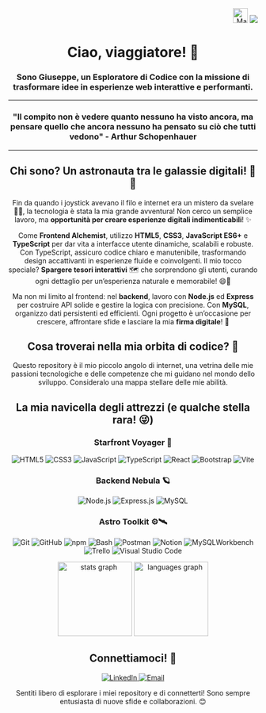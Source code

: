 <div align="right">
  <img src="https://raw.githubusercontent.com/MartinHeinz/MartinHeinz/master/wave.gif" width="30px" alt="Mano che saluta">
  <img src="https://profile-counter.glitch.me/giuseppezaccato/count.svg?" />
</div>

<h1 align="center">Ciao, viaggiatore! 🚀</h1>
<h3 align="center">Sono Giuseppe, un Esploratore di Codice con la missione di trasformare idee in esperienze web interattive e performanti.</h3>

<hr>
<h3 align="center">"Il compito non è vedere quanto nessuno ha visto ancora, ma pensare quello che ancora nessuno ha pensato su ciò che tutti vedono" - <strong>Arthur Schopenhauer</strong></h3>
<hr clear="right">

  <h2 align="center">Chi sono? Un astronauta tra le galassie digitali! 🚀🌌</h2>
<p align="center">
  Fin da quando i joystick avevano il filo e internet era un mistero da svelare 🧙‍♂️, la tecnologia è stata la mia grande avventura! Non cerco un semplice lavoro, ma <strong>opportunità per creare esperienze digitali indimenticabili</strong>! ✨
</p>
<p align="center">
  Come <strong>Frontend Alchemist</strong>, utilizzo <strong>HTML5</strong>, <strong>CSS3</strong>, <strong>JavaScript ES6+</strong> e <strong>TypeScript</strong> per dar vita a interfacce utente dinamiche, scalabili e robuste. Con TypeScript, assicuro codice chiaro e manutenibile, trasformando design accattivanti in esperienze fluide e coinvolgenti. 
  Il mio tocco speciale? <strong>Spargere tesori interattivi</strong> 🗺️ che sorprendono gli utenti, curando ogni dettaglio per un’esperienza naturale e memorabile! 😄🎉
</p>
<p align="center">
  Ma non mi limito al frontend: nel <strong>backend</strong>, lavoro con <strong>Node.js</strong> ed <strong>Express</strong> per costruire API solide e gestire la logica con precisione. Con <strong>MySQL</strong>, organizzo dati persistenti ed efficienti. Ogni progetto è un’occasione per crescere, affrontare sfide e lasciare la mia <strong>firma digitale</strong>! 🚀
</p>

  <h2 align="center">Cosa troverai nella mia orbita di codice? 🌠</h2>
<p align="center">Questo repository è il mio piccolo angolo di internet, una vetrina delle mie passioni tecnologiche e delle competenze che mi guidano nel mondo dello sviluppo. Consideralo una mappa stellare delle mie abilità.</p>

  
  <h2 align="center">La mia navicella degli attrezzi (e qualche stella rara! 😜)</h2>
 <h3 align="center">Starfront Voyager 🌟</h3>
<p align="center">
  <img src="https://img.shields.io/badge/HTML5-E34F26?style=for-the-badge&logo=html5&logoColor=white" alt="HTML5" />
  <img src="https://img.shields.io/badge/CSS3-1572B6?style=for-the-badge&logo=css3&logoColor=white" alt="CSS3" />
  <img src="https://img.shields.io/badge/JavaScript-F7DF1E?style=for-the-badge&logo=javascript&logoColor=black" alt="JavaScript" />
  <img src="https://img.shields.io/badge/TypeScript-3178C6?style=for-the-badge&logo=typescript&logoColor=white" alt="TypeScript" />
  <img src="https://img.shields.io/badge/React-61DAFB?style=for-the-badge&logo=react&logoColor=black" alt="React" />
  <img src="https://img.shields.io/badge/Bootstrap-7952B3?style=for-the-badge&logo=bootstrap&logoColor=white" alt="Bootstrap" />
  <img src="https://img.shields.io/badge/Vite-646CFF?style=for-the-badge&logo=vite&logoColor=white" alt="Vite" />
</p>

  <h3 align="center">Backend Nebula 🪐</h3>
<p align="center">
  <img src="https://img.shields.io/badge/Node.js-339933?style=for-the-badge&logo=nodedotjs&logoColor=white" alt="Node.js" />
  <img src="https://img.shields.io/badge/Express.js-000000?style=for-the-badge&logo=express&logoColor=white" alt="Express.js" />
  <img src="https://img.shields.io/badge/MySQL-4479A1?style=for-the-badge&logo=mysql&logoColor=white" alt="MySQL" />
</p>

  <h3 align="center">Astro Toolkit ⚙️🛰️</h3>
<p align="center">
  <img src="https://img.shields.io/badge/Git-F05032?style=for-the-badge&logo=git&logoColor=white" alt="Git" />
  <img src="https://img.shields.io/badge/GitHub-181717?style=for-the-badge&logo=github&logoColor=white" alt="GitHub" />
  <img src="https://img.shields.io/badge/npm-CB3837?style=for-the-badge&logo=npm&logoColor=white" alt="npm" />
  <img src="https://img.shields.io/badge/Bash-4EAA25?style=for-the-badge&logo=gnubash&logoColor=white" alt="Bash" />
  <img src="https://img.shields.io/badge/Postman-FF6C37?style=for-the-badge&logo=postman&logoColor=white" alt="Postman" />
  <img src="https://img.shields.io/badge/Notion-000000?style=for-the-badge&logo=notion&logoColor=white" alt="Notion" />
  <img src="https://img.shields.io/badge/MySQLWorkbench-4479A1?style=for-the-badge&logo=mysql&logoColor=white" alt="MySQLWorkbench" />
  <img src="https://img.shields.io/badge/Trello-0052CC?style=for-the-badge&logo=trello&logoColor=white" alt="Trello" />
  <img src="https://img.shields.io/badge/Visual%20Studio%20Code-0078D4?style=for-the-badge&logo=visual-studio-code&logoColor=white" alt="Visual Studio Code" />
</p>


<div align="center">
  <img src="https://github-readme-stats.vercel.app/api?username=giuseppezaccato&hide_title=false&hide_rank=false&show_icons=true&include_all_commits=true&count_private=true&disable_animations=false&theme=synthwave&locale=en&hide_border=false&order=1" height="150" alt="stats graph" />
  <img src="https://github-readme-stats.vercel.app/api/top-langs?username=giuseppezaccato&locale=en&hide_title=false&layout=compact&card_width=320&langs_count=5&theme=synthwave&hide_border=false&order=2" height="150" alt="languages graph" />
</div>

<h2 align="center">Connettiamoci! 🔗</h2>
<p align="center">
  <a href="https://www.linkedin.com/in/giuseppezaccato/">
    <img src="https://img.shields.io/badge/LinkedIn-%230077B5.svg?style=for-the-badge&logo=linkedin&logoColor=white" alt="LinkedIn" />
  </a>
  <a href="mailto:giuseppezaccato+github@gmail.com">
    <img src="https://img.shields.io/badge/Gmail-%23D14836.svg?style=for-the-badge&logo=gmail&logoColor=white" alt="Email" />
  </a>
</p>

<p align="center">Sentiti libero di esplorare i miei repository e di connetterti! Sono sempre entusiasta di nuove sfide e collaborazioni. 😊</p>


